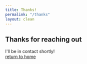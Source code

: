 ```yaml
---
title: Thanks!
permalink: "/thanks"
layout: clean
---
```


## Thanks for reaching out
I'll be in contact shortly!
<br/>
[return to home]({{site.baseurl}}/)